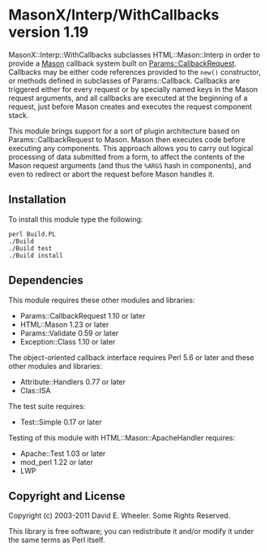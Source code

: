 MasonX/Interp/WithCallbacks version 1.19
========================================

MasonX::Interp::WithCallbacks subclasses HTML::Mason::Interp in order to
provide a [Mason](http://search.cpan.org/dist/HTML-Mason) callback system
built on
[Params::CallbackRequest](http://search.cpan.org/dist/params-callbackrequest/).
Callbacks may be either code references provided to the `new()` constructor,
or methods defined in subclasses of Params::Callback. Callbacks are triggered
either for every request or by specially named keys in the Mason request
arguments, and all callbacks are executed at the beginning of a request, just
before Mason creates and executes the request component stack.

This module brings support for a sort of plugin architecture based on
Params::CallbackRequest to Mason. Mason then executes code before executing
any components. This approach allows you to carry out logical processing of
data submitted from a form, to affect the contents of the Mason request
arguments (and thus the `%ARGS` hash in components), and even to redirect or
abort the request before Mason handles it.

Installation
------------

To install this module type the following:

    perl Build.PL
    ./Build
    ./Build test
    ./Build install

Dependencies
------------

This module requires these other modules and libraries:

* Params::CallbackRequest 1.10 or later
* HTML::Mason 1.23 or later
* Params::Validate 0.59 or later
* Exception::Class 1.10 or later

The object-oriented callback interface requires Perl 5.6 or later and
these other modules and libraries:

* Attribute::Handlers 0.77 or later
* Clas::ISA

The test suite requires:

* Test::Simple 0.17 or later

Testing of this module with HTML::Mason::ApacheHandler requires:

* Apache::Test 1.03 or later
* mod_perl 1.22 or later
* LWP

Copyright and License
---------------------

Copyright (c) 2003-2011 David E. Wheeler. Some Rights Reserved.

This library is free software; you can redistribute it and/or modify it under
the same terms as Perl itself.
